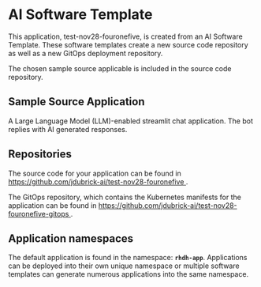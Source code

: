 # AI Software Template

This application, test-nov28-fouronefive, is created from an AI Software Template. These software templates create a new source code repository as well as a new GitOps deployment repository.

The chosen sample source applicable is included in the source code repository.

## Sample Source Application

A Large Language Model (LLM)-enabled streamlit chat application. The bot replies with AI generated responses.

## Repositories

The source code for your application can be found in [https://github.com/jdubrick-ai/test-nov28-fouronefive ](https://github.com/jdubrick-ai/test-nov28-fouronefive ).
 
The GitOps repository, which contains the Kubernetes manifests for the application can be found in 
[https://github.com/jdubrick-ai/test-nov28-fouronefive-gitops ](https://github.com/jdubrick-ai/test-nov28-fouronefive-gitops ). 

## Application namespaces 

The default application is found in the namespace: **`rhdh-app`**. Applications can be deployed into their own unique namespace or multiple software templates can generate numerous applications into the same namespace.